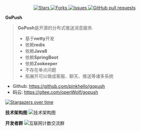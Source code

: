 
  <p align="center">
     <a href="https://github.com/pinkhello/gopush">
      <img alt="Stars" src="https://img.shields.io/github/stars/pinkhello/gopush?color=0088ff" />
    </a>
     <a href="https://github.com/pinkhello/gopush">
      <img alt="Forks" src="https://img.shields.io/github/forks/pinkhello/gopush?color=0088ff" />
    </a>
    <a href="https://github.com/pinkhello/gopush/issues">
      <img alt="Issues" src="https://img.shields.io/github/issues/pinkhello/gopush?color=0088ff" />
    </a>
    <a href="https://github.com/pinkhello/gopush/pulls">
      <img alt="GitHub pull requests" src="https://img.shields.io/github/issues-pr/pinkhello/gopush?color=0088ff" />
    </a>
  </p>
  
**GoPush**
> **GoPush**是开源的分布式推送消息服务.
> * 基于**netty**开发
> * 依赖**redis**
> * 依赖**Java8**
> * 依赖**SpringBoot**
> * 依赖**Zookeeper**
> * 不存在单点问题
> * 拓展开可以做成客服、聊天、推送等诸多系统

- Github: https://github.com/pinkhello/gopush
- 码云: https://gitee.com/openWolf/gopush


[![Stargazers over time](https://starchart.cc/PinkHello/GoPush.svg)](https://starchart.cc/PinkHello/GoPush)

**技术架构图**
![技术架构图](https://git.oschina.net/uploads/images/2017/0627/092129_ddd20f29_7872.png "技术架构图")

**开发者群**
![互联网计数交流群](https://git.oschina.net/uploads/images/2017/0620/135851_c1d11a6b_7872.png "扫一扫")
